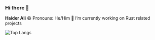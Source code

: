 ### Hi there 👋

**Haider Ali**
😄 Pronouns: He/Him
🔭 I’m currently working on Rust related projects

![Top Langs](https://github-readme-stats.vercel.app/api/top-langs/?username=Haider-Ali-Dev&theme=tokyonight)


<!--
**Haider-Ali-Dev/Haider-Ali-Dev** is a ✨ _special_ ✨ repository because its `README.md` (this file) appears on your GitHub profile.

Here are some ideas to get you started:

- 🔭 I’m currently working on ...
- 🌱 I’m currently learning ...
- 👯 I’m looking to collaborate on ...
- 🤔 I’m looking for help with ...
- 💬 Ask me about ...
- 📫 How to reach me: ...
- 😄 Pronouns: ...
- ⚡ Fun fact: ...
-->
